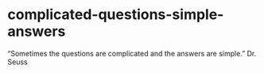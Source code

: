 # complicated-questions-simple-answers
“Sometimes the questions are complicated and the answers are simple.” Dr. Seuss
